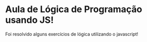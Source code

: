 <h1>Aula de Lógica de Programação usando JS!</h1>

Foi resolvido alguns exercícios de lógica utilizando o javascript!